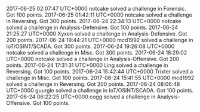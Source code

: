 2017-06-25 02:07:47 UTC+0000	notcake solved a challenge in Forensic. Got 100 points.
2017-06-25 01:42:11 UTC+0000	notcake solved a challenge in Reversing. Got 300 points.
2017-06-24 22:34:13 UTC+0000	notcake solved a challenge in Analysis-Defensive. Got 100 points.
2017-06-24 21:25:27 UTC+0000	Xyxen solved a challenge in Analysis-Defensive. Got 200 points.
2017-06-24 19:44:21 UTC+0000	mcd1992 solved a challenge in IoT/OSINT/SCADA. Got 300 points.
2017-06-24 19:26:08 UTC+0000	notcake solved a challenge in Misc. Got 300 points.
2017-06-24 18:29:02 UTC+0000	notcake solved a challenge in Analysis-Offensive. Got 200 points.
2017-06-24 17:31:31 UTC+0000	Ling solved a challenge in Reversing. Got 100 points.
2017-06-24 15:42:44 UTC+0000	Trixter solved a challenge in Misc. Got 100 points.
2017-06-24 15:41:55 UTC+0000	mcd1992 solved a challenge in Reversing. Got 200 points.
2017-06-24 08:06:48 UTC+0000	guurgle solved a challenge in IoT/OSINT/SCADA. Got 100 points.
2017-06-24 06:22:25 UTC+0000	cogg solved a challenge in Analysis-Offensive. Got 100 points.
